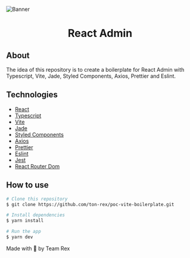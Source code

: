 ![Banner](https://github.com/ton-rex/poc-vite-boilerplate/assets/31235308/bc29f4b5-6ef1-46c6-99d1-61b5743e7a8d)

<h1 align="center">React Admin</h1>

## About

The idea of this repository is to create a boilerplate for React Admin with Typescript, Vite, Jade, Styled Components, Axios, Prettier and Eslint.

## Technologies

- [React](https://pt-br.reactjs.org/)
- [Typescript](https://www.typescriptlang.org/)
- [Vite](https://vitejs.dev/)
- [Jade](https://zeroheight.com/84d446f76/p/4577d1-visao-geral/b/247f13)
- [Styled Components](https://styled-components.com/)
- [Axios](https://axios-http.com/)
- [Prettier](https://prettier.io/)
- [Eslint](https://eslint.org/)
- [Jest](https://jestjs.io/)
- [React Router Dom](https://reactrouter.com/web/guides/quick-start)

## How to use

```bash
# Clone this repository
$ git clone https://github.com/ton-rex/poc-vite-boilerplate.git
```

```bash
# Install dependencies
$ yarn install
```

```bash
# Run the app
$ yarn dev
```

Made with 💚 by Team Rex
